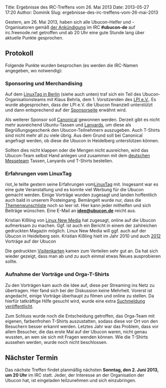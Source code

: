 Title: Ergebnisse des IRC-Treffens vom 26. Mai 2013
Date: 2013-05-27 17:20
Author: Dominik
Slug: ergebnisse-des-irc-treffens-vom-26-mai-2013

Gestern, am 26. Mai 2013, haben sich alle Ubucon-Helfer und
-Organisatoren gemäß [der
Ankündigung](/2013/regelmaessiges-irc-treffen-in-ubucon-de) im IRC
**\#ubucon-de** auf irc.freenode.net getroffen und ab 20 Uhr eine gute
Stunde lang über aktuelle Punkte gesprochen.


Protokoll
---------


Folgende Punkte wurden besprochen (es werden die IRC-Namen angegeben, wo
notwendig):


### Sponsoring und Merchandising


Auf dem [LinuxTag in Berlin](https://www.linuxtag.org/2013/) (siehe auch
unten) traf sich ein Teil des Ubucon-Organisationsteams mit Klaus
Behrla, dem 1. Vorsitzenden des [LPI
e.V.](http://www.lpice.eu/de/lpi-partner/lpi-ev.html). Es wurde
abgesprochen, dass der LPI e.V. die Ubucon finanziell unterstützt und
dann entsprechend auf der [Sponsorseite](http://ubucon.de/2013/partner)
erwähnt wird.


Als weiterer Sponsor soll [Canonical](http://www.canonical.com/)
gewonnen werden. Derzeit gibt es nicht mehr ausreichend Ubuntu-Tassen
und [Lanyards](https://de.wikipedia.org/wiki/Lanyard), um diese als
Begrüßungsgeschenk den Ubucon-Teilnehmern auszugeben. Auch T-Shirts sind
nicht mehr all zu viele übrig. Aus dem Grund soll bei Canonical
angefragt werden, ob diese die Ubucon in Heidelberg unterstützen können.


Sollten dies nicht klappen oder die Mengen nicht ausreichen, wird das
Ubucon-Team selbst Hand anlegen und zusammen mit dem [deutschen
Messeteam](http://wiki.ubuntuusers.de/LocoTeam/Messen) Tassen, Lanyards
und T-Shirts bestellen.


### Erfahrungen vom LinuxTag


riot\_le teilte gestern seine Erfahrungen
vom[LinuxTag](https://www.linuxtag.org/2013/) mit. Insgesamt war es eine
gute Veranstaltung und es konnte viel Werbung für die Ubucon gemacht
werden. Einige Vorträge wurden zugesagt und landen hoffentlich auch bald
in unserem Posteingang. Bemängelt wurde nur, dass die
[Themenwunschliste](http://ubucon.de/2013/themenwunschliste) noch so
leer ist. Hier kann jeder mithelfen und sich Beiträge wünschen. Eine
E-Mail an **<idee@ubucon.de>** reicht aus.


Kristian Kißling von [Linux New
Media](http://www.medialinx-gruppe.de/Fachmedien/Linux-New-Media) hat
zugesagt, online auf die Ubucon aufmerksam zu machen. Ggf. ist auch ein
Bericht in einem der zahlreichen gedruckten Magazin möglich. Linux New
Media will ggf. auch auf der Ubucon in Heidelberg sein. Kristian Kißling
hielt im Jahr 2010 und auch
[2012](http://ubucon.de/2012/programm/ubuntus_web_app_strategie)
Vorträge auf der Ubucon


Die gedruckten [Visitenkarten](http://ubucon.de/2013/Material) kamen zum
Verteilen sehr gut an. Da hat sich wieder gezeigt, dass man ab und zu
auch einmal etwas Neues ausprobieren sollte.


### Aufnahme der Vorträge und Orga-T-Shirts


Zu den Vorträgen kam auch die Idee auf, diese per Streaming ins Netz zu
übertragen. Hier fand sich bei der Diskussion keine Mehrheit. Vorerst
ist angedacht, einige Vorträge überhaupt zu filmen und online zu
stellen. Da hierfür tatkräftige Hilfe gesucht wird, wurde eine extra
[Suchmeldung
veröffentlicht](http://ubucon.de/2013/filmer-und-podcaster-fuer-die-ubucon-gesucht).


Zum Schluss wurde noch die Entscheidung getroffen, das Orga-Team mit
eigenen, farbenfrohen T-Shirts auszustatten, sodass diese vor Ort von
den Besuchern besser erkannt werden. Letztes Jahr war das Problem, dass
vor allem Besucher, die das erste Mal auf der Ubucon waren, nicht genau
wussten, an wen sie sich mit Fragen wenden können. Wie die T-Shirts
aussehen werden, wurde noch nicht beschlossen.


Nächster Termin
---------------


Das nächste Treffen findet planmäßig nächsten **Sonntag, den 2. Juni
2013, um 20 Uhr** im IRC statt. Jeder, der Interesse an der Organisation
der Ubucon hat, ist eingeladen teilzunehmen und sich einzubringen.



